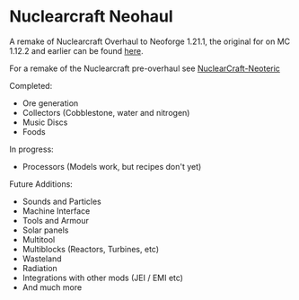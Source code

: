 
Nuclearcraft Neohaul
=======

A remake of Nuclearcraft Overhaul to Neoforge 1.21.1, the original for on MC 1.12.2 and earlier can be found [here](https://github.com/tomdodd4598/NuclearCraft).


For a remake of the Nuclearcraft pre-overhaul see [NuclearCraft-Neoteric](https://github.com/igentuman/NuclearCraft-Neoteric)

Completed:
- Ore generation
- Collectors (Cobblestone, water and nitrogen)
- Music Discs
- Foods

In progress:
- Processors (Models work, but recipes don't yet)

Future Additions:
- Sounds and Particles
- Machine Interface
- Tools and Armour
- Solar panels
- Multitool
- Multiblocks (Reactors, Turbines, etc)
- Wasteland
- Radiation
- Integrations with other mods (JEI / EMI etc)
- And much more